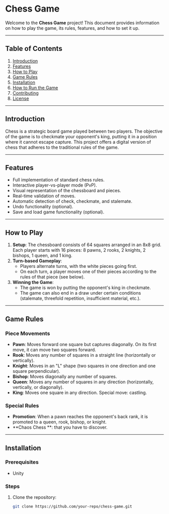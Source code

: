 # Chess Game

Welcome to the **Chess Game** project! This document provides information on how to play the game, its rules, features, and how to set it up.

---

## Table of Contents
1. [Introduction](#introduction)
2. [Features](#features)
3. [How to Play](#how-to-play)
4. [Game Rules](#game-rules)
5. [Installation](#installation)
6. [How to Run the Game](#how-to-run-the-game)
7. [Contributing](#contributing)
8. [License](#license)

---

## Introduction
Chess is a strategic board game played between two players. The objective of the game is to checkmate your opponent's king, putting it in a position where it cannot escape capture. This project offers a digital version of chess that adheres to the traditional rules of the game.

---

## Features
- Full implementation of standard chess rules.
- Interactive player-vs-player mode (PvP).
- Visual representation of the chessboard and pieces.
- Real-time validation of moves.
- Automatic detection of check, checkmate, and stalemate.
- Undo functionality (optional).
- Save and load game functionality (optional).

---

## How to Play
1. **Setup**: The chessboard consists of 64 squares arranged in an 8x8 grid. Each player starts with 16 pieces: 8 pawns, 2 rooks, 2 knights, 2 bishops, 1 queen, and 1 king.
2. **Turn-based Gameplay**:
   - Players alternate turns, with the white pieces going first.
   - On each turn, a player moves one of their pieces according to the rules of that piece (see below).
3. **Winning the Game**:
   - The game is won by putting the opponent's king in checkmate.
   - The game can also end in a draw under certain conditions (stalemate, threefold repetition, insufficient material, etc.).

---

## Game Rules
### Piece Movements
- **Pawn**: Moves forward one square but captures diagonally. On its first move, it can move two squares forward.
- **Rook**: Moves any number of squares in a straight line (horizontally or vertically).
- **Knight**: Moves in an "L" shape (two squares in one direction and one square perpendicular).
- **Bishop**: Moves diagonally any number of squares.
- **Queen**: Moves any number of squares in any direction (horizontally, vertically, or diagonally).
- **King**: Moves one square in any direction. Special move: castling.

### Special Rules
- **Promotion**: When a pawn reaches the opponent's back rank, it is promoted to a queen, rook, bishop, or knight.
- **Chaos Chess **: that you have to discover.

---

## Installation
### Prerequisites
- Unity
  
### Steps
1. Clone the repository:
   ```bash
   git clone https://github.com/your-repo/chess-game.git
